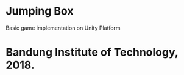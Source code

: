 # Jumping Box
Basic game implementation on Unity Platform

# Bandung Institute of Technology, 2018.
